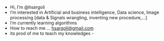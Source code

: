- Hi, I’m @hsargoli
- I’m interested in Artificial and business intelligence, Data science, Image processing
                              [data & Signals wrangling, inventing new procedure,...]
- I’m currently learning algorithms
- How to reach me ... hsargoli@gmail.com
- its prod of me to teach my knowledges - 
